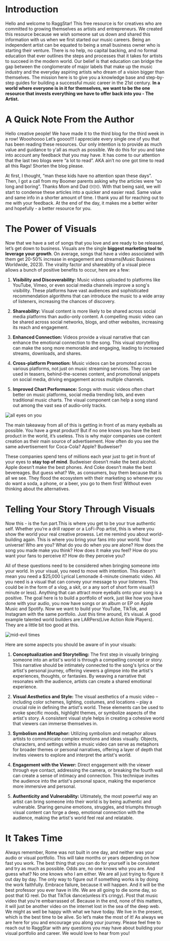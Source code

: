 <script lang='ts'>
  import BlogPageTemplate from '$lib/components/blog/BlogPageTemplate.svelte';
  import type { BlogCardProps } from '$lib/managers/BlogManager';
  import { orderedBlogPosts } from '$lib/managers/BlogManager';
  import { page } from '$app/stores';

  const blogPostInfo: BlogCardProps = orderedBlogPosts.find((post) => post.slug === $page.route.id?.split('/')[3]);
  const assetsUrl = `/blog/${blogPostInfo.image}`;

  const gif1 = `${assetsUrl}/gif1.gif`;
  const gif2 = `${assetsUrl}/gif2.gif`;
  const img1 = `${assetsUrl}/img1.jpeg`;
</script>

<BlogPageTemplate
  title={blogPostInfo.title}
  subtitle={blogPostInfo.subtitle}
  published_date={blogPostInfo.date_published}
  coverImg={blogPostInfo.image}>

# Introduction
Hello and welcome to RaggStar! This free resource is for creatives who are committed to growing themselves as artists and entrepreneurs. We created this resource because we wish someone sat us down and shared this information with us when we first started our music careers. Being an independent artist can be equated to being a small business owner who is starting their venture. There is no help, no capital backing, and no formal education that ever outlines the steps and processes that it takes for artists to succeed in the modern world. Our belief is that education can bridge the gap between the conglomerate of major labels that make up the music industry and the everyday aspiring artists who dream of a vision bigger than themselves. The mission here is to give you a knowledge base and step-by-step guides for building a successful music career in the 21st century. **In a world where everyone is in it for themselves, we want to be the one resource that invests everything we have to offer back into you - The Artist.**

# A Quick Note From the Author
Hello creative people! We have made it to the third blog for the third week in a row! Wooohoooo Let’s goooo!!! I appreciate every single one of you that has been reading these resources. Our only intention is to provide as much value and guidance to y'all as much as possible. We do this for you and take into account any feedback that you may have. It has come to our attention that the last two blogs were “a lot to read”. AKA ain’t no one got time to read all this Rags! Shorten the blog please.

At first, I thought, “man these kids have no attention span these days”. Then, I got a call from my Boomer parents asking why the articles were “so long and boring”. Thanks Mom and Dad 🙄🙄🙄. With that being said, we will start to condense these articles into a quicker and easier read. Same value and same info in a shorter amount of time. I thank you all for reaching out to me with your feedback. At the end of the day, it makes me a better writer and hopefully - a better resource for you.

# The Power of Visuals
Now that we have a set of songs that you love and are ready to be released, let’s get down to business. Visuals are the single **biggest marketing tool to leverage your growth**. On average, songs that have a video associated with them get 20-50% increase in engagement and streams(Music Business Worldwide, 2023). The virality factor and shareablity of a visual piece allows a bunch of  positive benefits to occur, here are a few:

1. **Visibility and Discoverability:** Music videos uploaded to platforms like YouTube, Vimeo, or even social media channels improve a song's visibility. These platforms have vast audiences and sophisticated recommendation algorithms that can introduce the music to a wide array of listeners, increasing the chances of discovery.

2. **Shareability:** Visual content is more likely to be shared across social media platforms than audio-only content. A compelling music video can be shared across social networks, blogs, and other websites, increasing its reach and engagement.

3. **Enhanced Connection:** Videos provide a visual narrative that can enhance the emotional connection to the song. This visual storytelling can make the song more memorable and engaging, leading to increased streams, downloads, and shares.

4. **Cross-platform Promotion:** Music videos can be promoted across various platforms, not just on music streaming services. They can be used in teasers, behind-the-scenes content, and promotional snippets on social media, driving engagement across multiple channels.

5. **Improved Chart Performance:** Songs with music videos often chart better on music platforms, social media trending lists, and even traditional music charts. The visual component can help a song stand out among the vast sea of audio-only tracks.

![all eyes on you]({gif1})

The main takeaway from all of this is getting in front of as many eyeballs as possible. You have a great product! But if no one knows you have the best product in the world, it’s useless. This is why major companies use content creation as their main source of advertisement. How often do you see the same advertisement for Coca-Cola? Apple? Budweiser?

These companies spend tens of millions each year just to get in front of your eyes to **stay top of mind**. Budweiser doesn’t make the best alcohol. Apple doesn’t make the best phones. And Coke doesn’t make the best bevereages. But guess what? We, as consumers, buy them because that is all we see. They flood the ecosystem with their marketing so whenever you do want a soda, a phone, or a beer, you go to them first! Without even thinking about the alternatives.

# Telling Your Story Through Visuals
Now this - is the fun part.This is where you get to be your true authentic self. Whether you’re a drill rapper or a LoFi-Pop artist, this is where you show the world your real creative prowess. Let me remind you about world-building again. This is where you bring your fans into your world. Your universe! Who are you? What do you do when you are alone? How does the song you made make you think? How does it make you feel? How do you want your fans to perceive it? How do they perceive you?

All of these questions need to be considered when bringing someone into your world. In your visual, you need to move with intention. This doesn't mean you need a $25,000 Lyrical Lemonade 4-minute cinematic video. All you need is a visual that can convey your message to your listeners. This could be in the form of a vlog, a skit, or a any sort of short form visual(1 minute or less). Anything that can attract more eyeballs onto your song is a positive. The goal here is to build a portfolio of work, just like how you have done with your audio, you now have songs or an album or EP on Apple Music and Spotify. Now we want to build your YouTube, TikTok, and Instagram with the same portfolio. Just this time around, it’s visual. A good example  talented world builders are LARPers(Live Action Role Players). They are a little bit too good at this.

![mid-evil times]({gif2})

Here are some aspects you should be aware of in your visuals:

1. **Conceptualization and Storytelling:** The first step in visually bringing someone into an artist's world is through a compelling concept or story. This narrative should be intimately connected to the song's lyrics or the artist's personal journey, offering viewers a glimpse into the artist's experiences, thoughts, or fantasies. By weaving a narrative that resonates with the audience, artists can create a shared emotional experience.

2. **Visual Aesthetics and Style:** The visual aesthetics of a music video – including color schemes, lighting, costumes, and locations – play a crucial role in defining the artist's world. These elements can be used to evoke specific moods, highlight themes, or symbolize aspects of the artist's story. A consistent visual style helps in creating a cohesive world that viewers can immerse themselves in.

3. **Symbolism and Metaphor:** Utilizing symbolism and metaphor allows artists to communicate complex emotions and ideas visually. Objects, characters, and settings within a music video can serve as metaphors for broader themes or personal narratives, offering a layer of depth that invites viewers to explore and interpret the artist's world.

4. **Engagement with the Viewer:** Direct engagement with the viewer through eye contact, addressing the camera, or breaking the fourth wall can create a sense of intimacy and connection. This technique invites the audience into the artist's personal space, making the experience more immersive and personal.

5. **Authenticity and Vulnerability:** Ultimately, the most powerful way an artist can bring someone into their world is by being authentic and vulnerable. Sharing genuine emotions, struggles, and triumphs through visual content can forge a deep, emotional connection with the audience, making the artist's world feel real and relatable.

# It Takes Time
Always remember, Rome was not built in one day, and neither was your audio or visual portfolio. This will take months or years depending on how fast you work. The best thing that you can do for yourself is be consistent and try as much as possible. Odds are, no one knows who you are. And guess what? No one knows who I am either. We are all just trying to figure it out day by day. The only way to figure out if something works is by doing the work faithfully. Embrace failure, because it will happen. And it will be the best professor you ever have in life. We are all going to die some day, so post that IG reel. Do that TikTok dance(unless it’s cringy). Post that music video that you’re embarrassed of. Because in the end, none of this matters, it will just be another video on the internet lost in the sea of the deep web. We might as well be happy with what we have today. We live in the present, which is the best time to be alive. So let’s make the most of it! As always we are here for you and encourage you along your journey. Please feel free to reach out to RaggStar with any questions you may have about building your visual portfolio and career. We would love to hear from you!


</BlogPageTemplate>
